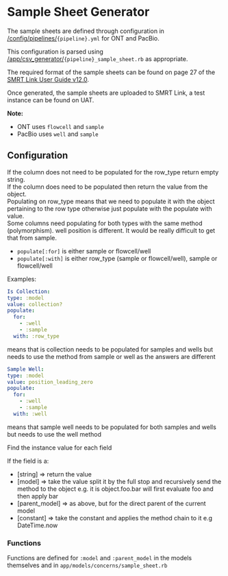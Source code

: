 # Sample Sheet Generator

The sample sheets are defined through configuration in
[/config/pipelines/](/config/pipelines/)`{pipeline}.yml` for ONT and PacBio.

This configuration is parsed using
[/app/csv_generator/](/app/csv_generator/)`{pipeline}_sample_sheet.rb` as appropriate.

The required format of the sample sheets can be found on page 27 of the [SMRT Link User Guide
v12.0](https://www.pacb.com/wp-content/uploads/SMRT_Link_User_Guide_v12.0.pdf).

Once generated, the sample sheets are uploaded to SMRT Link, a test instance can be found on UAT.

**Note:**

- ONT uses `flowcell` and `sample`
- PacBio uses `well` and `sample`

## Configuration

If the column does not need to be populated for the row_type return empty string.  
If the column does need to be populated then return the value from the object.  
Populating on row_type means that we need to populate it with the object pertaining to the row type
otherwise just populate with the populate with value.  
Some columns need populating for both types with the same method (polymorphism). well position is
different. It would be really difficult to get that from sample.

- `populate[:for]` is either sample or flowcell/well
- `populate[:with]` is either row_type (sample or flowcell/well), sample or flowcell/well

Examples:

```yaml
Is Collection:
type: :model
value: collection?
populate:
  for:
    - :well
    - :sample
  with: :row_type
```

means that is collection needs to be populated for samples and wells but needs to use the method
from sample or well as the answers are different

```yaml
Sample Well:
type: :model
value: position_leading_zero
populate:
  for:
    - :well
    - :sample
  with: :well
```

means that sample well needs to be populated for both samples and wells but needs to use the well
method

Find the instance value for each field

If the field is a:

- [string] => return the value
- [model] => take the value split it by the full stop and recursively send the method to the object
  e.g. it is object.foo.bar will first evaluate foo and then apply bar
- [parent_model] => as above, but for the direct parent of the current model
- [constant] => take the constant and applies the method chain to it e.g DateTime.now

### Functions

Functions are defined for `:model` and `:parent_model` in the models themselves and in
`app/models/concerns/sample_sheet.rb`
